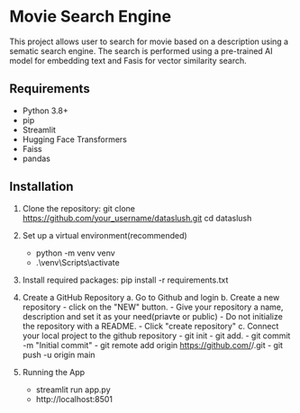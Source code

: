 # Movie Search Engine

This project allows user to search for movie based on a description using a sematic search engine.
The search is performed using a pre-trained AI model for embedding text and Fasis for vector similarity search.

## Requirements
- Python 3.8+
- pip
- Streamlit
- Hugging Face Transformers
- Faiss
- pandas

## Installation
1. Clone the repository:
    git clone https://github.com/your_username/dataslush.git
    cd dataslush

2. Set up a virtual environment(recommended)
    - python -m venv venv
    - .\venv\Scripts\activate

3. Install required packages:
    pip install -r requirements.txt

4. Create a GitHub Repository
    a. Go to Github and login
    b. Create a new repository
        - click on the "NEW" button.
        - Give your repository a name, description and set it as your need(priavte or public)
        - Do not initialize the repository with a README.
        - Click "create repository"
    c. Connect your local project to the github repository
        - git init
        - git add.
        - git commit -m "Initial commit"
        - git remote add origin https://github.com/<username>/<repository>.git
        - git push -u origin main

5. Running the App
    - streamlit run app.py
    - http://localhost:8501